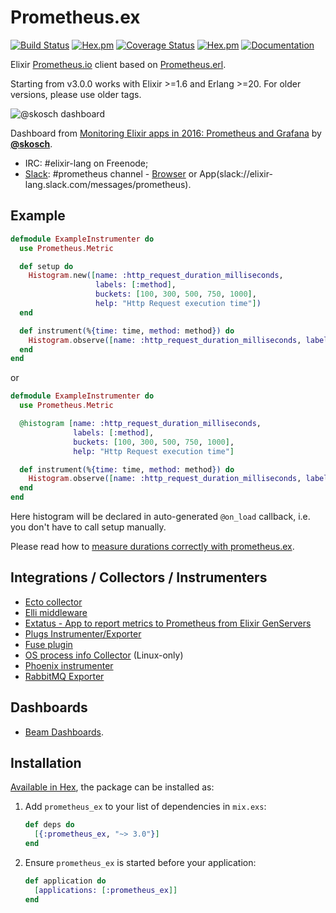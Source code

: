 # Prometheus.ex
[![Build Status](https://travis-ci.org/deadtrickster/prometheus.ex.svg?branch=master)](https://travis-ci.org/deadtrickster/prometheus.ex)
[![Hex.pm](https://img.shields.io/hexpm/dt/prometheus_ex.svg?maxAge=2592000)](https://hex.pm/packages/prometheus_ex)
[![Coverage Status](https://coveralls.io/repos/github/deadtrickster/prometheus.ex/badge.svg?branch=master)](https://coveralls.io/github/deadtrickster/prometheus.ex?branch=master)
[![Hex.pm](https://img.shields.io/hexpm/v/prometheus_ex.svg?maxAge=2592000)](https://hex.pm/packages/prometheus_ex)
[![Documentation](https://img.shields.io/badge/documentation-on%20hexdocs-green.svg)](https://hexdocs.pm/prometheus_ex/)

Elixir [Prometheus.io](https://prometheus.io) client based on [Prometheus.erl](https://github.com/deadtrickster/prometheus.erl).

Starting from v3.0.0 works with Elixir >=1.6 and Erlang >=20. For older versions, please use older tags.

![@skosch dashboard](https://aldusleaf.org/assets/images/2016/09/grafana.jpg)

Dashboard from [Monitoring Elixir apps in 2016: Prometheus and Grafana](https://aldusleaf.org/monitoring-elixir-apps-in-2016-prometheus-and-grafana) by [**@skosch**](https://github.com/skosch).

 - IRC: #elixir-lang on Freenode;
 - [Slack](https://elixir-slackin.herokuapp.com/): #prometheus channel - [Browser](https://elixir-lang.slack.com/messages/prometheus) or App(slack://elixir-lang.slack.com/messages/prometheus).

## Example

```elixir
defmodule ExampleInstrumenter do
  use Prometheus.Metric

  def setup do    
    Histogram.new([name: :http_request_duration_milliseconds,
                   labels: [:method],
                   buckets: [100, 300, 500, 750, 1000],
                   help: "Http Request execution time"])
  end

  def instrument(%{time: time, method: method}) do
    Histogram.observe([name: :http_request_duration_milliseconds, labels: [method]], time)
  end
end
```

or

```elixir
defmodule ExampleInstrumenter do
  use Prometheus.Metric

  @histogram [name: :http_request_duration_milliseconds,
              labels: [:method],
              buckets: [100, 300, 500, 750, 1000],
              help: "Http Request execution time"]

  def instrument(%{time: time, method: method}) do
    Histogram.observe([name: :http_request_duration_milliseconds, labels: [method]], time)
  end
end
```

Here histogram will be declared in auto-generated `@on_load` callback, i.e.
you don't have to call setup manually.

Please read how to [measure durations correctly with prometheus.ex](https://hexdocs.pm/prometheus_ex/time.html#content).

## Integrations / Collectors / Instrumenters
 - [Ecto collector](https://github.com/deadtrickster/prometheus-ecto)
 - [Elli middleware](https://github.com/elli-lib/elli_prometheus)
 - [Extatus - App to report metrics to Prometheus from Elixir GenServers](https://github.com/gmtprime/extatus)
 - [Plugs Instrumenter/Exporter](https://github.com/deadtrickster/prometheus-plugs)
 - [Fuse plugin](https://github.com/jlouis/fuse#fuse_stats_prometheus)
 - [OS process info Collector](https://hex.pm/packages/prometheus_process_collector) (Linux-only)
 - [Phoenix instrumenter](https://github.com/deadtrickster/prometheus-phoenix)
 - [RabbitMQ Exporter](https://github.com/deadtrickster/prometheus_rabbitmq_exporter)

## Dashboards

- [Beam Dashboards](https://github.com/deadtrickster/beam-dashboards).

## Installation

[Available in Hex](https://hex.pm/packages/prometheus_ex), the package can be installed as:

1. Add `prometheus_ex` to your list of dependencies in `mix.exs`:

    ```elixir
    def deps do
      [{:prometheus_ex, "~> 3.0"}]
    end
    ```

2. Ensure `prometheus_ex` is started before your application:

    ```elixir
    def application do
      [applications: [:prometheus_ex]]
    end
    ```
